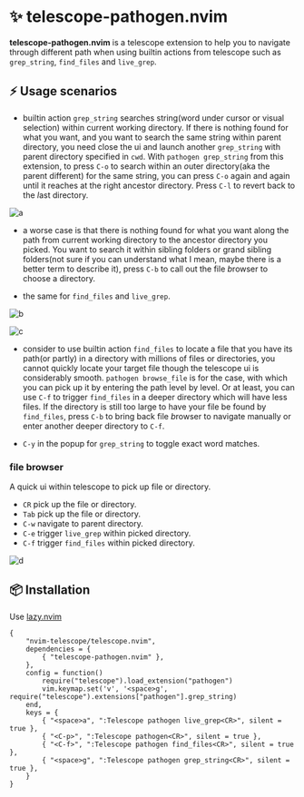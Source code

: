# ✨ telescope-pathogen.nvim

**telescope-pathogen.nvim** is a telescope extension to help you to navigate through different path when using builtin actions from telescope such as `grep_string`, `find_files` and `live_grep`.

## ⚡️ Usage scenarios

* builtin action `grep_string` searches string(word under cursor or visual selection) within current working directory. If there is nothing found for what you want, and you want to search the same string within parent directory, you need close the ui and launch another `grep_string` with parent directory specified in `cwd`. With `pathogen grep_string` from this extension, to press `C-o` to search within an *o*uter directory(aka the parent different) for the same string, you can press `C-o` again and again until it reaches at the right ancestor directory. Press `C-l` to revert back to the *l*ast directory.

![a](https://user-images.githubusercontent.com/288207/225836008-a4b076a2-b81a-4208-9db7-b469e65040c1.gif)

* a worse case is that there is nothing found for what you want along the path from current working directory to the ancestor directory you picked. You want to search it within sibling folders or grand sibling folders(not sure if you can understand what I mean, maybe there is a better term to describe it), press `C-b` to call out the file *b*rowser to choose a directory.

* the same for `find_files` and `live_grep`.

![b](https://user-images.githubusercontent.com/288207/225836119-b4dd576b-2489-47d7-a891-a1344df6c54d.gif)

![c](https://user-images.githubusercontent.com/288207/225836208-fb5bf2cc-5c08-40ff-8bb1-0d62375315c6.gif)


* consider to use builtin action `find_files` to locate a file that you have its path(or partly) in a directory with millions of files or directories, you cannot quickly locate your target file though the telescope ui is considerably smooth. `pathogen browse_file` is for the case, with which you can pick up it by entering the path level by level. Or at least, you can use `C-f` to trigger `find_files` in a deeper directory which will have less files. If the directory is still too large to have your file be found by `find_files`, press `C-b` to bring back file *b*rowser to navigate manually or enter another deeper directory to `C-f`.

* `C-y` in the popup for `grep_string` to toggle exact word matches.

### file browser

A quick ui within telescope to pick up file or directory.

* `CR` pick up the file or directory.
* `Tab` pick up the file or directory.
* `C-w` navigate to parent directory.
* `C-e` trigger `live_grep` within picked directory.
* `C-f` trigger `find_files` within picked directory.

![d](https://user-images.githubusercontent.com/288207/225836274-713eb4ee-1330-4dc6-9649-47701b993081.gif)

## 📦 Installation

Use [lazy.nvim](https://github.com/folke/lazy.nvim)

    {
        "nvim-telescope/telescope.nvim",
        dependencies = {
            { "telescope-pathogen.nvim" },
        },
        config = function()
            require("telescope").load_extension("pathogen")
            vim.keymap.set('v', '<space>g', require("telescope").extensions["pathogen"].grep_string)
        end,
        keys = {
            { "<space>a", ":Telescope pathogen live_grep<CR>", silent = true },
            { "<C-p>", ":Telescope pathogen<CR>", silent = true },
            { "<C-f>", ":Telescope pathogen find_files<CR>", silent = true },
            { "<space>g", ":Telescope pathogen grep_string<CR>", silent = true },
        }
    }
